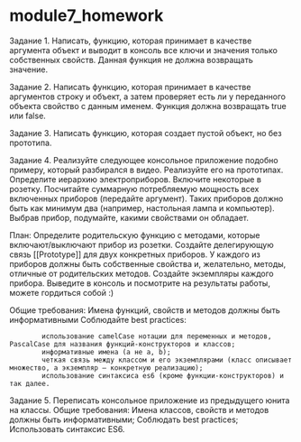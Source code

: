 # module7_homework
Задание 1. 
Написать, функцию, которая принимает в качестве аргумента объект и выводит в консоль все ключи и значения только собственных свойств. Данная функция не должна возвращать значение.

Задание 2.
Написать функцию, которая принимает в качестве аргументов строку и объект, а затем проверяет есть ли у переданного объекта свойство с данным именем. Функция должна возвращать true или false.

Задание 3.
Написать функцию, которая создает пустой объект, но без прототипа.

Задание 4.
Реализуйте следующее консольное приложение подобно примеру, который разбирался в видео. Реализуйте его на прототипах.
Определите иерархию электроприборов. Включите некоторые в розетку. Посчитайте суммарную потребляемую мощность всех включенных приборов (передайте аргумент).
Таких приборов должно быть как минимум два (например, настольная лампа и компьютер). Выбрав прибор, подумайте, какими свойствами он обладает.

План:
Определите родительскую функцию с методами, которые включают/выключают прибор из розетки.
Создайте делегирующую связь [[Prototype]] для двух конкретных приборов.
У каждого из приборов должны быть собственные свойства и, желательно, методы, отличные от родительских методов.
Создайте экземпляры каждого прибора.
Выведите в консоль и посмотрите на результаты работы, можете гордиться собой :)

Общие требования:
Имена функций, свойств и методов должны быть информативными
Соблюдайте best practices:

            использование camelCase нотации для переменных и методов, PascalCase для названия функций-конструкторов и классов;
            информативные имена (а не a, b);
            четкая связь между классом и его экземплярами (класс описывает множество, а экземпляр — конкретную реализацию);
            использование синтаксиса es6 (кроме функции-конструкторов) и так далее.

Задание 5.
Переписать консольное приложение из предыдущего юнита на классы.
Общие требования:
Имена классов, свойств и методов должны быть информативными;
Соблюдать best practices;
Использовать синтаксис ES6.
